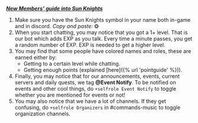 _**<u>New Members’ guide into Sun Knights</u>**_
1.  Make sure you have the Sun Knights symbol in your name both in-game and in discord. _Copy and paste:_ ❂
2.  When you start chatting, you may notice that you got a 1+ level. That is our bot which adds EXP as you talk. Every time a minute passes, you get a random number of EXP. EXP is needed to get a higher level.
3.  You may find that some people have colored names and roles, these are earned either by:
    *   Getting to a certain level while chatting.
    *   Getting enough points (explained [here]({% url 'pointguide' %})).
4.  Finally, you may notice that for our announcements, events, current servers and daily quests, we tag **@Event Notify**. To be notified on events and other cool things, do `+selfrole Event Notify` to toggle whether you are mentioned for events or not!
5.  You may also notice that we have a lot of channels. If they get confusing, do `+selfrole Organizers` in <mention>#commands-music</mention> to toggle organization channels.